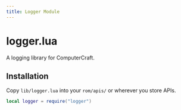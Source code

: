 ```yaml
---
title: Logger Module
---
```


# logger.lua

A logging library for ComputerCraft.  

## Installation

Copy `lib/logger.lua` into your `rom/apis/` or wherever you store APIs.  

```lua
local logger = require("logger")
```
